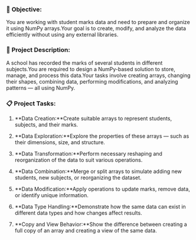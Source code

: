 ### 🎯 **Objective:**

You are working with student marks data and need to prepare and organize it using NumPy arrays.Your goal is to create, modify, and analyze the data efficiently without using any external libraries.

### 🧠 **Project Description:**

A school has recorded the marks of several students in different subjects.You are required to design a NumPy-based solution to store, manage, and process this data.Your tasks involve creating arrays, changing their shapes, combining data, performing modifications, and analyzing patterns — all using NumPy.

### 📋 **Project Tasks:**

1.  **Data Creation:**Create suitable arrays to represent students, subjects, and their marks.
    
2.  **Data Exploration:**Explore the properties of these arrays — such as their dimensions, size, and structure.
    
3.  **Data Transformation:**Perform necessary reshaping and reorganization of the data to suit various operations.
    
4.  **Data Combination:**Merge or split arrays to simulate adding new students, new subjects, or reorganizing the dataset.
    
5.  **Data Modification:**Apply operations to update marks, remove data, or identify unique information.
    
6.  **Data Type Handling:**Demonstrate how the same data can exist in different data types and how changes affect results.
    
7.  **Copy and View Behavior:**Show the difference between creating a full copy of an array and creating a view of the same data.